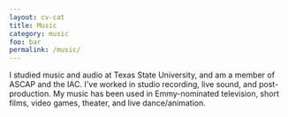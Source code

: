 ```yaml
---
layout: cv-cat
title: Music
category: music
foo: bar
permalink: /music/
---
```


I studied music and audio at Texas State University, and am a member of ASCAP and the IAC. I've worked in studio recording, live sound, and post-production. My music has been used in Emmy-nominated television, short films, video games, theater, and live dance/animation.
